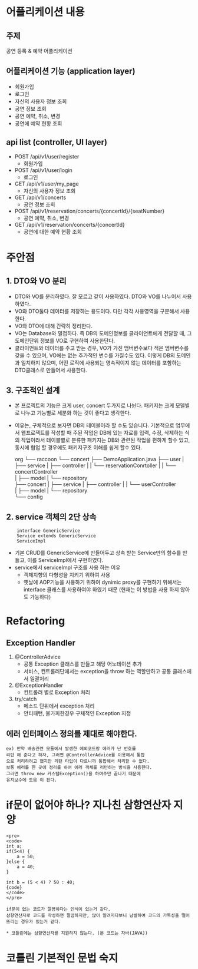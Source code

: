 # 어플리케이션 내용

## 주제
공연 등록 & 예약 어플리케이션
    
## 어플리케이션 기능 (application layer)
* 회원가입
* 로그인
* 자신의 사용자 정보 조회
* 공연 정보 조회
* 공연 예약, 취소, 변경
* 공연에 예약 현황 조회

## api list (controller, UI layer)
* POST /api/v1/user/register 
   + 회원가입
* POST /api/v1/user/login 
   + 로그인
* GET /api/v1/user/my_page 
    + 자신의 사용자 정보 조회
* GET /api/v1/concerts 
    + 공연 정보 조회
* POST /api/v1/reservation/concerts/{concertId}/{seatNumber} 
    + 공연 예약, 취소, 변경
* GET /api/v1/reservation/concerts/{concertId} 
    + 공연에 대한 예약 현황 조회

# 주안점
   ## 1. DTO와 VO 분리
   * DTO와 VO를 분리하였다. 잘 모르고 같이 사용하였다. DTO와 VO를 나누어서 사용하였다.
   * VO와 DTO둘다 데이터를 저장하는 용도이다. 다만 각각 사용영역을 구분해서 사용한다.  
   * VO와 DTO에 대해 간략히 정리한다.
   * VO는 Database와 밀접하다.
     즉 DB의 도메인정보를 클라이언트에게 전달할 때, 그 도메인단위 정보를 VO로 구현하여 사용한단다.
   * 클라이언트와 데이터를 주고 받는 경우, VO가 가진 맴버변수보다 적은 멤버변수를 갖을 수 있으며, 
     VO에는 없는 추가적인 변수를 가질수도 있다. 이렇게 DB의 도메인과 일치하지 않으며, 
     어떤 로직에 사용되는 영속적이지 않는 데이터를 포함하는 DTO클래스로 만들어서 사용한다.

  ## 3. 구조적인 설계
   * 본 프로젝트의 기능은 크게  user, concert 두가지로 나뉜다. 
   패키지는 크게 모델별로 나누고 기능별로 세분화 하는 것이 좋다고 생각한다. 
    
   - 이유는, 구체적으로 보자면 DB의 테이블이라 할 수도 있습니다. 
    기본적으로 업무에서 웹프로젝트를 작성할 때 주된 작업은 DB에 있는 자료를 
    입력, 수정, 삭제하는 식의 작업이라서 테이블별로 분류한 패키지는 DB와 관련된 작업을 편하게 할수 있고, 
    동시에 협업 할 경우에도 패키지구조 이해를 쉽게 할수 있다.

       
      org
      └── raccoon
          └── concert
              ├── DemoApplication.java
              ├── user
              |   ├── service
              |   ├── controller 
              |   |     └── reservationConrtoller
              |   |     └── concertController  
              |   ├── model
              |   └── repository              
              ├── concert
              |   ├── service
              |   ├── controller
              |   |      └── userController  
              |   ├── model
              |   └── repository                
              └── config   
    
    
    
   ## 2. service 객체의 2단 상속
    
        interface GenericService
        Service extends GenericService
        ServiceImpl

   - 기본 CRUD를 GenericService에 만들어두고 상속 받는 Service만의 함수를 만들고, 이를 ServiceImpl에서 구현하였다.
   - service에서 serviceImpl 구조를 사용 하는 이유 
        + 객체지향의 다형성을 지키기 위하여 사용
        + 옛날에 AOP기능을 사용하기 위하여 dynimic proxy를 구현하기 위해서는
          interface 클래스를 사용하여야 하였기 때문 (현재는 이 방법을 사용 하지 않아도 가능하다)      
# Refactoring
   ## Exception Handler    
1. @ControllerAdvice 
    - 공통 Exception 클래스를 만들고 해당 어노테이션 추가
    - 서비스, 컨트롤러단에서는 exception을 throw 하는 역할만하고 공통 클래스에서 일괄처리
2. @ExceptionHandler 
    - 컨트롤러 별로 Exception 처리 
3. try/catch
    - 메소드 단위에서 exception 처리
    - 안티패턴, 불가피한경우 구체적인 Exception 지정 

  ## 에러 인터페이스 정의를 제대로 해야한다.
    ex) 만약 배송관련 모듈에서 발생한 에외코드랑 에러가 난 번호를 
    리턴 해 준다고 하자, 그러면 @ControllerAdvice를 이용해서 통합
    으로 처리하려고 했지만 리턴 타입이 다르니까 통합해서 처리할 수 없다.
    보통 에러를 한 곳에 정리를 하여 에러 객체를 리턴하는 방식을 사용한다.
    그러면 throw new 커스텀Exception()을 하여주만 끝나기 때문에 
    유지보수에 도움 이 된다.
# if문이 없어야 하나? 지나친 삼항연산자 지양

    <pre>
    <code>
    int a;
    if(5<4) {
        a = 50;
    }else {
        a = 40;
    }
 
    int b = (5 < 4) ? 50 : 40; 
    {code}
    </code>
    </pre>
   
    if문이 없는 코드가 깔끔하다는 인식이 있는거 같다.
    삼항연산자로 코드를 작성하면 깔끔하지만, 많이 알려지다보니 남발하여 코드의 가독성을 떨어뜨리는 경우가 있는거 같다.
    
    * 코틀린에는 삼항연산자를 지원하지 않는다. (본 코드는 자바(JAVA))

# 코틀린 기본적인 문법 숙지




